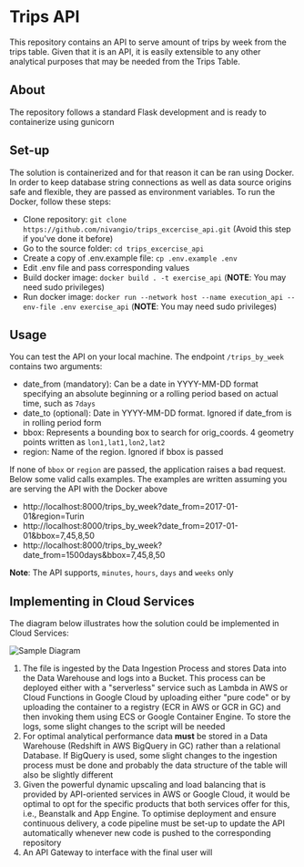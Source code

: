 # Trips API 

This repository contains an API to serve amount of trips by week from the trips table. Given that it is an API, it is easily extensible to any other analytical purposes that may be needed from the Trips Table.

## About

The repository follows a standard Flask development and is ready to containerize using gunicorn

## Set-up

The solution is containerized and for that reason it can be ran using Docker. In order to keep database string connections as well as data source origins safe and flexible, they are passed as environment variables. To run the Docker, follow these steps:

  * Clone repository: `git clone https://github.com/nivangio/trips_excercise_api.git` (Avoid this step if you've done it before)
  * Go to the source folder: `cd trips_excercise_api`
  * Create a copy of .env.example file: `cp .env.example .env`
  * Edit .env file and pass corresponding values
  * Build docker image: `docker build . -t exercise_api` (**NOTE**: You may need sudo privileges)
  * Run docker image: `docker run --network host --name execution_api --env-file .env exercise_api` (**NOTE**: You may need sudo privileges)

## Usage

You can test the API on your local machine. The endpoint `/trips_by_week` contains two arguments:

  * date_from (mandatory): Can be a date in YYYY-MM-DD format specifying an absolute beginning or a rolling period based on actual time, such as `7days`
  * date_to (optional): Date in YYYY-MM-DD format. Ignored if date_from is in rolling period form
  * bbox: Represents a bounding box to search for orig_coords. 4 geometry points written as `lon1,lat1,lon2,lat2`
  * region: Name of the region. Ignored if bbox is passed

If none of `bbox` or `region` are passed, the application raises a bad request. Below some valid calls examples. The examples are written assuming you are serving the API with the Docker above

  * http://localhost:8000/trips_by_week?date_from=2017-01-01&region=Turin
  * http://localhost:8000/trips_by_week?date_from=2017-01-01&bbox=7,45,8,50
  * http://localhost:8000/trips_by_week?date_from=1500days&bbox=7,45,8,50

**Note**: The API supports, `minutes`, `hours`, `days` and `weeks` only


## Implementing in Cloud Services

The diagram below illustrates how the solution could be implemented in Cloud Services:

![Sample Diagram](https://user-images.githubusercontent.com/4649857/125214237-512af280-e28c-11eb-99cc-1255cf583299.png)

  1. The file is ingested by the Data Ingestion Process and stores Data into the Data Warehouse and logs into a Bucket. This process can be deployed either with a "serverless" service such as Lambda in AWS or Cloud Functions in Google Cloud by uploading either "pure code" or by uploading the container to a registry (ECR in AWS or GCR in GC) and then invoking them using ECS or Google Container Engine. To store the logs, some slight changes to the script will be needed
  2. For optimal analytical performance data **must** be stored in a Data Warehouse (Redshift in AWS BigQuery in GC) rather than a relational Database. If BigQuery is used, some slight changes to the ingestion process must be done and probably the data structure of the table will also be slightly different
  3. Given the powerful dynamic upscaling and load balancing that is provided by API-oriented services in AWS or Google Cloud, it would be optimal to opt for the specific products that both services offer for this, i.e., Beanstalk and App Engine. To optimise deployment and ensure continuous delivery, a code pipeline must be set-up to update the API automatically whenever new code is pushed to the corresponding repository
  4. An API Gateway to interface with the final user will 
